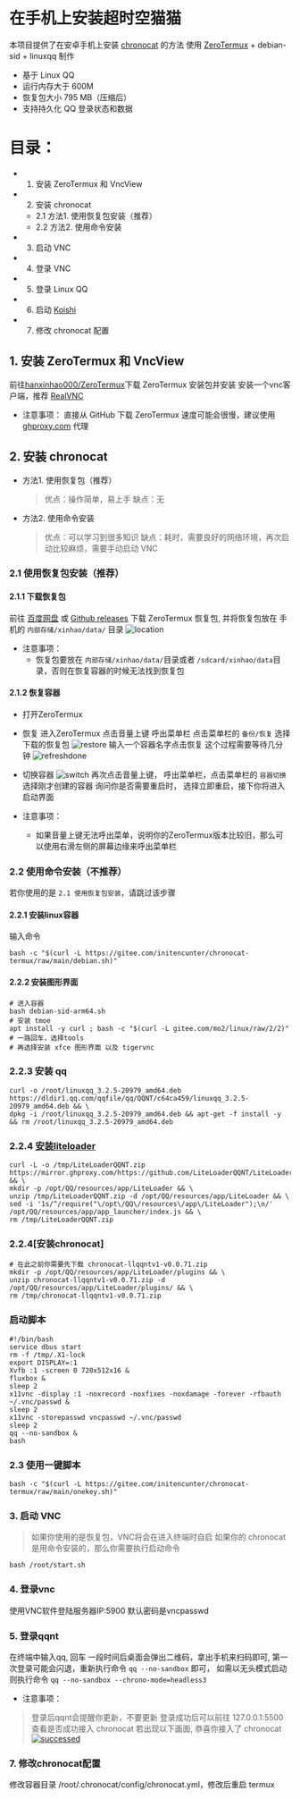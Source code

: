 # 在手机上安装超时空猫猫

本项目提供了在安卓手机上安装 [chronocat](https://chronocat.vercel.app/) 的方法
使用 [ZeroTermux](https://github.com/hanxinhao000/ZeroTermux) + debian-sid + linuxqq 制作

- 基于 Linux QQ
- 运行内存大于 600M
- 恢复包大小 795 MB（压缩后）
- 支持持久化 QQ 登录状态和数据

# 目录：
- 1. 安装 ZeroTermux 和 VncView
- 2. 安装 chronocat
   * 2.1 方法1. 使用恢复包安装（推荐）
   * 2.2 方法2. 使用命令安装
- 3. 启动 VNC
- 4. 登录 VNC
- 5. 登录 Linux QQ
- 6. 启动 [Koishi](https://koishi.chat)
- 7. 修改 chronocat 配置

## 1. 安装 ZeroTermux 和 VncView
前往[hanxinhao000/ZeroTermux](https://github.com/hanxinhao000/ZeroTermux/releases)下载 ZeroTermux 安装包并安装
安装一个vnc客户端，推荐 [RealVNC](https://play.google.com/store/apps/details?id=com.realvnc.viewer.android)

- 注意事项： 
   直接从 GitHub 下载 ZeroTermux 速度可能会很慢，建议使用 [ghproxy.com](https://ghproxy.com) 代理
    
## 2. 安装 chronocat
   - 方法1. 使用恢复包（推荐）
      >优点：操作简单，易上手
缺点：无
   - 方法2. 使用命令安装
      >优点：可以学习到很多知识
缺点：耗时，需要良好的网络环境，再次启动比较麻烦，需要手动启动 VNC

### 2.1 使用恢复包安装（推荐）

#### 2.1.1 下载恢复包
前往 [百度网盘](https://pan.baidu.com/s/1G1_-qzpL3b1bDoqDcWDnlg?pwd=i4bt) 或 [Github releases](https://github.com/initialencounter/chronocat-termux/releases) 下载 ZeroTermux 恢复包, 并将恢复包放在 手机的 `内部存储/xinhao/data/` 目录
   ![location](./screenshot/location.jpg)

- 注意事项： 
    - 恢复包要放在 `内部存储/xinhao/data/`目录或者 `/sdcard/xinhao/data`目录，否则在恢复容器的时候无法找到恢复包

#### 2.1.2 恢复容器
- 打开ZeroTermux
- 恢复
    进入ZeroTermux 点击音量上键 呼出菜单栏 点击菜单栏的 `备份/恢复` 选择下载的恢复包
    ![restore](./screenshot/refresh.png)
    输入一个容器名字点击恢复 这个过程需要等待几分钟
    ![refreshdone](./screenshot/refreshDone.jpg)
- 切换容器
   ![switch](./screenshot/switch.png)
    再次点击音量上键， 呼出菜单栏，点击菜单栏的 `容器切换` 选择刚才创建的容器 询问你是否需要重启时， 选择立即重启，接下你将进入启动界面

- 注意事项：
    - 如果音量上键无法呼出菜单，说明你的ZeroTermux版本比较旧，那么可以使用右滑左侧的屏幕边缘来呼出菜单栏

### 2.2 使用命令安装（不推荐）
若你使用的是 `2.1 使用恢复包安装`，请跳过该步骤
#### 2.2.1 安装linux容器
   输入命令
   ```shell
   bash -c "$(curl -L https://gitee.com/initencunter/chronocat-termux/raw/main/debian.sh)"
   ```
#### 2.2.2 安装图形界面 
   ```shell
   # 进入容器
   bash debian-sid-arm64.sh
   # 安装 tmoe
   apt install -y curl ; bash -c "$(curl -L gitee.com/mo2/linux/raw/2/2)"
   # 一路回车，选择tools
   # 再选择安装 xfce 图形界面 以及 tigervnc
   ```
### 2.2.3 安装 qq
   ```shell
   curl -o /root/linuxqq_3.2.5-20979_amd64.deb https://dldir1.qq.com/qqfile/qq/QQNT/c64ca459/linuxqq_3.2.5-20979_amd64.deb && \
   dpkg -i /root/linuxqq_3.2.5-20979_amd64.deb && apt-get -f install -y && rm /root/linuxqq_3.2.5-20979_amd64.deb
   ```
### 2.2.4 [安装liteloader](https://liteloaderqqnt.github.io/guide/install.html)
   ```shell
   curl -L -o /tmp/LiteLoaderQQNT.zip https://mirror.ghproxy.com/https://github.com/LiteLoaderQQNT/LiteLoaderQQNT/releases/download/1.0.2/LiteLoaderQQNT.zip && \
   mkdir -p /opt/QQ/resources/app/LiteLoader && \
   unzip /tmp/LiteLoaderQQNT.zip -d /opt/QQ/resources/app/LiteLoader && \
   sed -i '1s/^/require("\/opt\/QQ\/resources\/app\/LiteLoader");\n/' /opt/QQ/resources/app/app_launcher/index.js && \
   rm /tmp/LiteLoaderQQNT.zip
   ```
### 2.2.4[安装chronocat]
   ```shell
   # 在此之前你需要先下载 chronocat-llqqntv1-v0.0.71.zip
   mkdir -p /opt/QQ/resources/app/LiteLoader/plugins && \
   unzip chronocat-llqqntv1-v0.0.71.zip -d /opt/QQ/resources/app/LiteLoader/plugins/ && \
   rm /tmp/chronocat-llqqntv1-v0.0.71.zip
   ```

### 启动脚本
   ```shell
   #!/bin/bash
   service dbus start
   rm -f /tmp/.X1-lock
   export DISPLAY=:1
   Xvfb :1 -screen 0 720x512x16 &
   fluxbox &
   sleep 2
   x11vnc -display :1 -noxrecord -noxfixes -noxdamage -forever -rfbauth ~/.vnc/passwd &
   sleep 2
   x11vnc -storepasswd vncpasswd ~/.vnc/passwd
   sleep 2
   qq --no-sandbox &
   bash
   ```
### 2.3 使用一键脚本
   ```shell
   bash -c "$(curl -L https://gitee.com/initencunter/chronocat-termux/raw/main/onekey.sh)"
   ```
### 3. 启动 VNC
>如果你使用的是恢复包，VNC将会在进入终端时自启
如果你的 chronocat 是用命令安装的，那么你需要执行启动命令
```shell
bash /root/start.sh
```

### 4. 登录vnc
使用VNC软件登陆服务器IP:5900 默认密码是vncpasswd

### 5. 登录qqnt
在终端中输入qq, 回车
一段时间后桌面会弹出二维码，拿出手机来扫码即可, 第一次登录可能会闪退，重新执行命令 `qq --no-sandbox` 即可， 如需以无头模式启动则执行命令 `qq --no-sandbox --chrono-mode=headless3`
- 注意事项： 
>登录后qqnt会提醒你更新，不要更新
登录成功后可以前往 127.0.0.1:5500 查看是否成功接入 chronocat
若出现以下画面, 恭喜你接入了 chronocat
[![successed](./screenshot/successed.png)](https://chronocat.vercel.app/connect)

### 7. 修改chronocat配置
修改容器目录 /root/.chronocat/config/chronocat.yml，修改后重启 termux